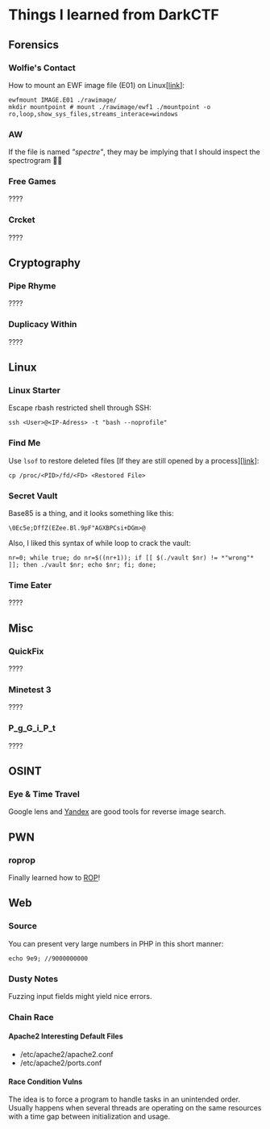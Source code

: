 # Things I learned from DarkCTF

## Forensics

### Wolfie's Contact

How to mount an EWF image file \(E01\) on Linux\[[link](https://www.andreafortuna.org/2018/04/11/how-to-mount-an-ewf-image-file-e01-on-linux/)\]:

```text
ewfmount IMAGE.E01 ./rawimage/
mkdir mountpoint # mount ./rawimage/ewf1 ./mountpoint -o ro,loop,show_sys_files,streams_interace=windows
```

### AW

If the file is named _"spectre"_, they may be implying that I should inspect the spectrogram 🤦‍♂️

### Free Games

????

### Crcket

????

## Cryptography

### Pipe Rhyme

????

### Duplicacy Within

????

## Linux

### Linux Starter

Escape rbash restricted shell through SSH:

```text
ssh <User>@<IP-Adress> -t "bash --noprofile"
```

### Find Me

Use `lsof` to restore deleted files \[If they are still opened by a process\]\[[link](https://www.linux.com/news/bring-back-deleted-files-lsof/)\]:

```text
cp /proc/<PID>/fd/<FD> <Restored File>
```

### Secret Vault

Base85 is a thing, and it looks something like this:

```text
\0Ec5e;DffZ(EZee.Bl.9pF"AGXBPCsi+DGm>@
```

Also, I liked this syntax of while loop to crack the vault:

```text
nr=0; while true; do nr=$((nr+1)); if [[ $(./vault $nr) != *"wrong"* ]]; then ./vault $nr; echo $nr; fi; done;
```

### Time Eater

????

## Misc

### QuickFix

????

### Minetest 3

????

### P\_g\_G\_i\_P\_t

????

## OSINT

### Eye & Time Travel

Google lens and [Yandex](https://yandex.com/images/) are good tools for reverse image search.

## PWN

### roprop

Finally learned how to [ROP](https://codearcana.com/posts/2013/05/28/introduction-to-return-oriented-programming-rop.html#:~:text=What%20is%20ROP%3F,counter%20common%20exploit%20prevention%20strategies.&text=When%20using%20ROP%2C%20an%20attacker,other%20location%20in%20the%20program.)!

## Web

### Source

You can present very large numbers in PHP in this short manner:

```text
echo 9e9; //9000000000
```

### Dusty Notes

Fuzzing input fields might yield nice errors.

### Chain Race

#### Apache2 Interesting Default Files

* /etc/apache2/apache2.conf
* /etc/apache2/ports.conf

#### Race Condition Vulns

The idea is to force a program to handle tasks in an unintended order. Usually happens when several threads are operating on the same resources with a time gap between initialization and usage.

